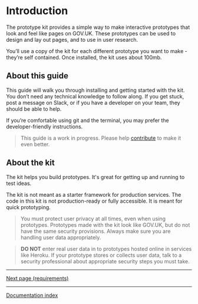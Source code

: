 # Introduction

The prototype kit provides a simple way to make interactive prototypes that look and feel like pages on GOV.UK. These prototypes can be used to design and lay out pages, and to use in user research.

You’ll use a copy of the kit for each different prototype you want to make - they’re self contained. Once installed, the kit uses about 100mb.

## About this guide

This guide will walk you through installing and getting started with the kit. You don’t need any technical knowledge to follow along. If you get stuck, post a message on Slack, or if you have a developer on your team, they should be able to help.

If you’re comfortable using git and the terminal, you may prefer the developer-friendly instructions.

> This guide is a work in progress. Please help [contribute](../../CONTRIBUTING.md) to make it even better.

## About the kit

The kit helps you build prototypes. It's great for getting up and running to test ideas.

The kit is not meant as a starter framework for production services. The code in this kit is not production-ready or fully accessible. It is meant for quick prototyping.

> You must protect user privacy at all times, even when using prototypes. Prototypes made with the kit look like GOV.UK, but do not have the same security provisions. Always make sure you are handling user data appropriately. 

>**DO NOT** enter real user data in to prototypes hosted online in services like Heroku. If your prototype stores or collects user data, talk to a security professional about appropriate security steps you must take.

---
[Next page (requirements)](requirements.md)

---
[Documentation index](../README.md)